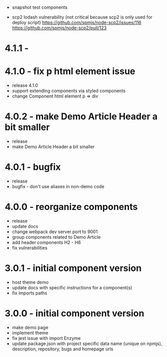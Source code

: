 [//]: # (release 4.1.0)
* snapshot test components
- scp2 lodash vulnerability (not critical because scp2 is only used for
  deploy script)
  https://github.com/spmjs/node-scp2/issues/116
  https://github.com/spmjs/node-scp2/pull/123

# 4.1.1 -

# 4.1.0 - fix p html element issue
+ release 4.1.0
+ support extending components via styled components
+ change Component html element p => div

# 4.0.2 - make Demo Article Header a bit smaller
+ release
+ make Demo Article Header a bit smaller

# 4.0.1 - bugfix
+ release
+ bugfix - don't use aliases in non-demo code

# 4.0.0 - reorganize components
+ release
+ update docs
+ change webpack dev server port to 9001
+ group components related to Demo Article
+ add header components H2 - H6
+ fix vulnerabilities

# 3.0.1 - initial component version
+ host theme demo
+ update docs with specific instructions for a component(s)
+ fix imports paths

# 3.0.0 - initial component version
+ make demo page
+ implement theme
+ fix jest issue with import Enzyme
+ update package.json with project specific data
  name (unique on npmjs), description, repository, bugs and homepage urls
